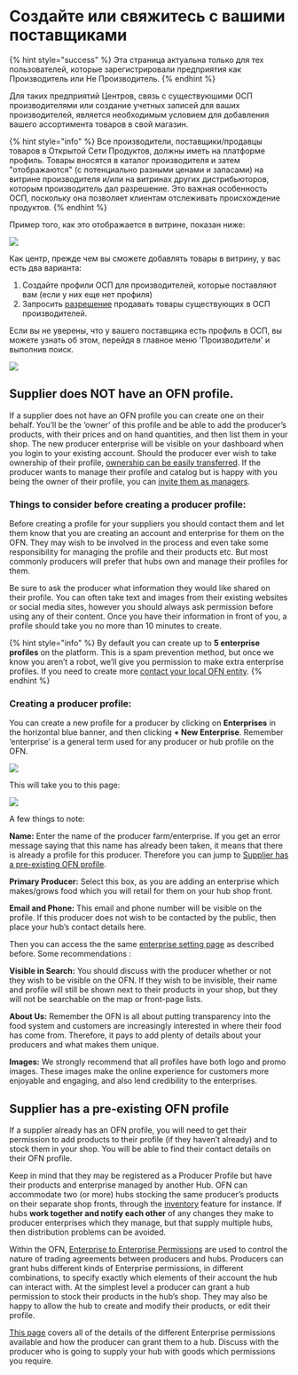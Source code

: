 # Создайте или свяжитесь с вашими поставщиками

{% hint style="success" %}
Эта страница актуальна только для тех пользователей, которые зарегистрировали предприятия как Производитель или Не Производитель.
{% endhint %}

Для таких предприятий Центров, связь с существуюшими ОСП производителями или создание учетных записей для ваших производителей, является необходимым условием для добавления вашего ассортимента товаров в свой магазин.

{% hint style="info" %}
Все производители, поставщики/продавцы товаров в Открытой Сети Продуктов, должны иметь на платформе профиль. Товары вносятся в каталог производителя и затем "отображаются" \(с потенциально разными ценами и запасами\) на витрине производителя и/или на витринах других дистрибьюторов, которым производитель дал разрешение. Это важная особенность ОСП, поскольку она позволяет клиентам отслеживать происхождение продуктов.
{% endhint %}

Пример того, как это отображается в витрине, показан ниже:

![](../../.gitbook/assets/producernote.png)

Как центр, прежде чем вы сможете добавлять товары в витрину, у вас есть два варианта:

1. Создайте профили ОСП для производителей, которые поставляют вам \(если у них еще нет профиля\)
2. Запросить [разрешение](enterprise-to-enterprise-permissions-e2es.md) продавать товары существующих в ОСП производителей.

Если вы не уверены, что у вашего поставщика есть профиль в ОСП, вы можете узнать об этом, перейдя в главное меню 'Производители' и выполнив поиск.

![](../../.gitbook/assets/searchproducer.jpg)

## Supplier does NOT have an OFN profile.

If a supplier does not have an OFN profile you can create one on their behalf. You’ll be the ‘owner’ of this profile and be able to add the producer’s products, with their prices and on hand quantities, and then list them in your shop. The new producer enterprise will be visible on your dashboard when you login to your existing account. Should the producer ever wish to take ownership of their profile, [ownership can be easily transferred](transfer-ownership.md). If the producer wants to manage their profile and catalog but is happy with you being the owner of their profile, you can [invite them as managers](enterprise-settings.md#users).

### Things to consider before creating a producer profile:

Before creating a profile for your suppliers you should contact them and let them know that you are creating an account and enterprise for them on the OFN. They may wish to be involved in the process and even take some responsibility for managing the profile and their products etc. But most commonly producers will prefer that hubs own and manage their profiles for them.

Be sure to ask the producer what information they would like shared on their profile. You can often take text and images from their existing websites or social media sites, however you should always ask permission before using any of their content. Once you have their information in front of you, a profile should take you no more than 10 minutes to create.

{% hint style="info" %}
By default you can create up to **5 enterprise profiles** on the platform. This is a spam prevention method, but once we know you aren’t a robot, we’ll give you permission to make extra enterprise profiles. If you need to create more [contact your local OFN entity](https://www.openfoodnetwork.org/find-your-local-open-food-network/).
{% endhint %}

### Creating a producer profile:

You can create a new profile for a producer by clicking on **Enterprises** in the horizontal blue banner, and then clicking **+ New Enterprise**. Remember ‘enterprise’ is a general term used for any producer or hub profile on the OFN.

![](../../.gitbook/assets/new-enterprise.png)

This will take you to this page:

![](../../.gitbook/assets/newenterprise.jpg)

A few things to note:

**Name:** Enter the name of the producer farm/enterprise. If you get an error message saying that this name has already been taken, it means that there is already a profile for this producer. Therefore you can jump to [Supplier has a pre-existing OFN profile](create-or-connect-with-your-supplying-producers.md#supplyingproducer).

**Primary Producer:** Select this box, as you are adding an enterprise which makes/grows food which you will retail for them on your hub shop front.

**Email and Phone:** This email and phone number will be visible on the profile. If this producer does not wish to be contacted by the public, then place your hub’s contact details here.

Then you can access the the same [enterprise setting page](enterprise-settings.md) as described before. Some recommendations :

**Visible in Search:** You should discuss with the producer whether or not they wish to be visible on the OFN. If they wish to be invisible, their name and profile will still be shown next to their products in your shop, but they will not be searchable on the map or front-page lists.

**About Us:** Remember the OFN is all about putting transparency into the food system and customers are increasingly interested in where their food has come from. Therefore, it pays to add plenty of details about your producers and what makes them unique.

**Images:** We strongly recommend that all profiles have both logo and promo images. These images make the online experience for customers more enjoyable and engaging, and also lend credibility to the enterprises.

## Supplier has a pre-existing OFN profile <a id="supplyingproducer"></a>

If a supplier already has an OFN profile, you will need to get their permission to add products to their profile \(if they haven’t already\) and to stock them in your shop. You will be able to find their contact details on their OFN profile.

Keep in mind that they may be registered as a Producer Profile but have their products and enterprise managed by another Hub. OFN can accommodate two \(or more\) hubs stocking the same producer’s products on their separate shop fronts, through the [inventory](../products-1/inventory-tool.md) feature for instance. If hubs **work together and notify each other** of any changes they make to producer enterprises which they manage, but that supply multiple hubs, then distribution problems can be avoided.

Within the OFN, [Enterprise to Enterprise Permissions](enterprise-to-enterprise-permissions-e2es.md) are used to control the nature of trading agreements between producers and hubs. Producers can grant hubs different kinds of Enterprise permissions, in different combinations, to specify exactly which elements of their account the hub can interact with. At the simplest level a producer can grant a hub permission to stock their products in the hub’s shop. They may also be happy to allow the hub to create and modify their products, or edit their profile.

[This page](enterprise-to-enterprise-permissions-e2es.md) covers all of the details of the different Enterprise permissions available and how the producer can grant them to a hub. Discuss with the producer who is going to supply your hub with goods which permissions you require.

